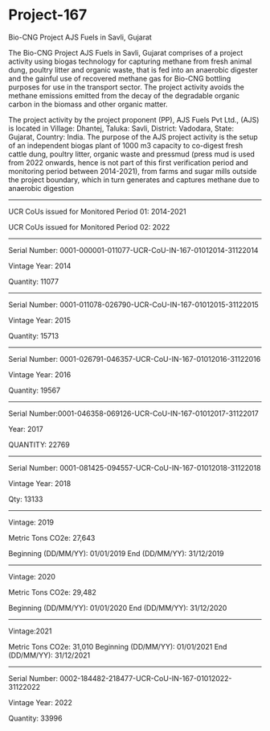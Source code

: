 # Project-167
Bio-CNG Project AJS Fuels in Savli, Gujarat

The Bio-CNG Project AJS Fuels in Savli, Gujarat comprises of a project activity using biogas
technology for capturing methane from fresh animal dung, poultry litter and organic waste, that is
fed into an anaerobic digester and the gainful use of recovered methane gas for Bio-CNG bottling
purposes for use in the transport sector. The project activity avoids the methane emissions emitted
from the decay of the degradable organic carbon in the biomass and other organic matter.

The project activity by the project proponent (PP), AJS Fuels Pvt Ltd., (AJS) is located in Village:
Dhantej, Taluka: Savli, District: Vadodara, State: Gujarat, Country: India.
The purpose of the AJS project activity is the setup of an independent biogas plant of 1000 m3
capacity to co-digest fresh cattle dung, poultry litter, organic waste and pressmud (press mud is used
from 2022 onwards, hence is not part of this first verification period and monitoring period between
2014-2021), from farms and sugar mills outside the project boundary, which in turn generates and
captures methane due to anaerobic digestion
__________________________________________________
UCR CoUs issued for Monitored Period 01: 2014-2021

UCR CoUs issued for Monitored Period 02: 2022
__________________________________
Serial Number: 0001-000001-011077-UCR-CoU-IN-167-01012014-31122014

Vintage Year: 2014

Quantity: 11077
_______________________________
Serial Number: 0001-011078-026790-UCR-CoU-IN-167-01012015-31122015

Vintage Year: 2015

Quantity: 15713

_______________________
Serial Number: 0001-026791-046357-UCR-CoU-IN-167-01012016-31122016

Vintage Year: 2016

Quantity: 19567
____________________________
Serial Number:0001-046358-069126-UCR-CoU-IN-167-01012017-31122017

Year: 2017

QUANTITY: 22769

___________________________

Serial Number: 0001-081425-094557-UCR-CoU-IN-167-01012018-31122018

Vintage Year: 2018

Qty: 13133

________________________________
Vintage: 2019

Metric Tons CO2e: 27,643

Beginning (DD/MM/YY): 01/01/2019 End (DD/MM/YY): 31/12/2019
___________________________
Vintage: 2020

Metric Tons CO2e: 29,482

Beginning (DD/MM/YY): 01/01/2020 End (DD/MM/YY): 31/12/2020
___________________________________
Vintage:2021

Metric Tons CO2e: 31,010
Beginning (DD/MM/YY): 01/01/2021 End (DD/MM/YY): 31/12/2021 

_____________________
Serial Number: 0002-184482-218477-UCR-CoU-IN-167-01012022-31122022

Vintage Year: 2022

Quantity: 33996






